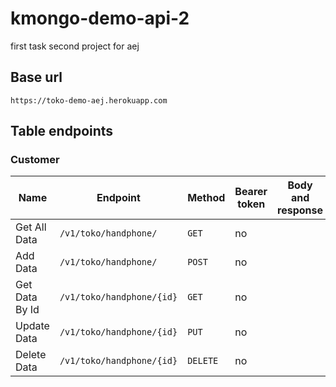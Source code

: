 # kmongo-demo-api-2
first task second project for aej


## Base url
```
https://toko-demo-aej.herokuapp.com
```

## Table endpoints
### Customer

| Name                       | Endpoint                                                    | Method   | Bearer token | Body and response                                  |
| -------------------------- | ----------------------------------------------------------- | -------- | ------------ | -------------------------------------------------- |
| Get All Data                   | `/v1/toko/handphone/`                                   | `GET`   | no           |                  |
| Add Data                      | `/v1/toko/handphone/`                                      | `POST`   | no           |                     |
| Get Data By Id         | `/v1/toko/handphone/{id}`                                     | `GET`    | no         |              |
| Update Data     | `/v1/toko/handphone/{id}`                                        | `PUT`  | no           |               |
| Delete Data     | `/v1/toko/handphone/{id}` | `DELETE` | no          |       |
